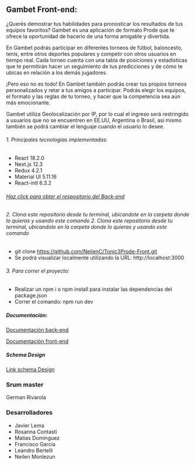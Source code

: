 ## Gambet Front-end:

¿Querés demostrar tus habilidades para pronosticar los resultados de tus equipos favoritos? Gambet es una aplicación de formato Prode que te ofrece la oportunidad de hacerlo de una forma amigable y divertida.

En Gambet podrás participar en diferentes torneos de fútbol, baloncesto, tenis, entre otros deportes populares y competir con otros usuarios en tiempo real. Cada torneo cuenta con una tabla de posiciones y estadísticas que te permitirán hacer un seguimiento de tus predicciones y de cómo te ubicas en relación a los demás jugadores.

¡Pero eso no es todo! En Gambet también podrás crear tus propios torneos personalizados y retar a tus amigos a participar. Podrás elegir los equipos, el formato y las reglas de tu torneo, y hacer que la competencia sea aún más emocionante.

Gambet utiliza Geolocalización por IP, por lo cual el ingreso será restringido a usuarios que no se encuentren en EE.UU, Argentina o Brasil, así mismo también se podrá cambiar el lenguaje cuando el usuario lo desee.



######   1. Principales tecnologías implementadas: 

 - React 18.2.0
 - Next.js 12.3
 - Redux 4.2.1
 - Material UI 5.11.16
 - React-intl 6.3.2

######  [Haz click para obter el respositorio del Back-end](https://github.com/jalarg/tonic3Prode-Back/tree/main "Respositorio del Back-end")

######  2. Clona este repositorio desde tu terminal, ubicandote en la carpeta donde lo quieras y usando este comando 2. Clona este repositorio desde tu terminal, ubicandote en la carpeta donde lo quieras y usando este comando 
 - git clone https://github.com/NeilenC/Tonic3Prode-Front.git
 - Se podrá visualizar localmente utilizando la URL: http://localhost:3000


###### 3. Para correr el proyecto:
 - Realizar un npm i o npm install para instalar las dependencias del package.json
 - Correr el comando: npm run dev



#####  Documentación:

[Documentación back-end](https://docs.google.com/document/d/1Te8NMQOL4CBRzFNxGqUf6rmfGgq1-6RMboIku5EeGmI/edit# "Documentación back-end")



[Documentación front-end](https://docs.google.com/document/d/1VyDVmTAo_BNUzHJVdwMN3cyrpyL2xVifQdAQ0xW84bk/edit "Documentación front-end")

##### Schema Design

[Link schema Design](https://drive.google.com/file/d/1JsMOzJhIeHblGupsrkAqEVfMs0j5GgE4/view?pli=1 "Link schema Design")

###  Srum master 
German Rivarola 

### Desarrolladores 
* Javier Lema
* Rosanna Contasti
* Matias Dominguez
* Francisco García
* Leandro Bertelli
* Neilen Monlezun
